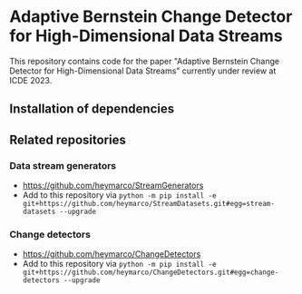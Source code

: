# Adaptive Bernstein Change Detector for High-Dimensional Data Streams 

This repository contains code for the paper "Adaptive Bernstein Change Detector for High-Dimensional Data Streams" currently under review at ICDE 2023.

## Installation of dependencies



## Related repositories

### Data stream generators
- https://github.com/heymarco/StreamGenerators
- Add to this repository via `python -m pip install -e git+https://github.com/heymarco/StreamDatasets.git#egg=stream-datasets --upgrade`

### Change detectors
- https://github.com/heymarco/ChangeDetectors
- Add to this repository via `python -m pip install -e git+https://github.com/heymarco/ChangeDetectors.git#egg=change-detectors --upgrade`

